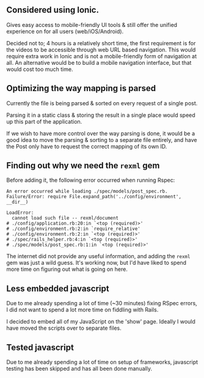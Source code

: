 ## Considered using Ionic.
Gives easy access to mobile-friendly UI tools & still offer the unified experience on for all users (web/iOS/Android). 

Decided not to; 4 hours is a relatively short time, the first requirement is for the videos to be accessible through web URL based navigation. This would require extra work in Ionic and is not a mobile-friendly form of navigation at all.
An alternative would be to build a mobile navigation interface, but that would cost too much time.

## Optimizing the way mapping is parsed
Currently the file is being parsed & sorted on every request of a single post.

Parsing it in a static class & storing the result in a single place would speed up this part of the application.

If we wish to have more control over the way parsing is done, it would be a good idea to move the parsing & sorting to a separate file entirely, and have the Post only have to request the correct mapping of its own ID.

## Finding out why we need the `rexml` gem
Before adding it, the following error occurred when running Rspec:
```
An error occurred while loading ./spec/models/post_spec.rb.
Failure/Error: require File.expand_path('../config/environment', __dir__)

LoadError:
  cannot load such file -- rexml/document
# ./config/application.rb:20:in `<top (required)>'
# ./config/environment.rb:2:in `require_relative'
# ./config/environment.rb:2:in `<top (required)>'
# ./spec/rails_helper.rb:4:in `<top (required)>'
# ./spec/models/post_spec.rb:1:in `<top (required)>'
```

The internet did not provide any useful information, and adding the `rexml` gem was just a wild guess. It's working now, but I'd have liked to spend more time on figuring out what is going on here.

## Less embedded javascript
Due to me already spending a lot of time (~30 minutes) fixing RSpec errors, I did not want to spend a lot more time on fiddling with Rails.

I decided to embed all of my JavaScript on the 'show' page. Ideally I would have moved the scripts over to separate files.

## Tested javascript
Due to me already spending a lot of time on setup of frameworks, javascript testing has been skipped and has all been done manually.
